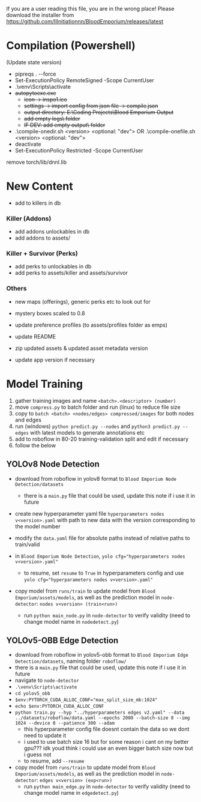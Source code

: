 If you are a user reading this file, you are in the wrong place!
Please download the installer from https://github.com/IIInitiationnn/BloodEmporium/releases/latest

# Compilation (Powershell)
(Update state version)
- pipreqs . --force
- Set-ExecutionPolicy RemoteSigned -Scope CurrentUser
- .\venv\Scripts\activate
- ~~autopytoexe.exe~~
  - ~~icon -> inspo1.ico~~
  - ~~settings -> import config from json file -> compile.json~~
  - ~~output directory: E:\Coding Projects\Blood Emporium Output~~
  - ~~add empty logs\ folder~~
  - ~~IF DEV: add empty output\ folder~~
- .\compile-onedir.sh \<version> <optional: "dev"> OR .\compile-onefile.sh \<version> <optional: "dev">
- deactivate
- Set-ExecutionPolicy Restricted -Scope CurrentUser

remove torch/lib/dnnl.lib

# New Content
- add to killers in db
### Killer (Addons)
- add addons unlockables in db
- add addons to assets/<killer>
### Killer + Survivor (Perks)
- add perks to unlockables in db
- add perks to assets/killer and assets/survivor
### Others
- new maps (offerings), generic perks etc to look out for
- mystery boxes scaled to 0.8

- update preference profiles (to assets/profiles folder as emps)
- update README
- zip updated assets & updated asset metadata version
- update app version if necessary

# Model Training
1. gather training images and name `<batch>.<descriptor> (number)`
2. move `compress.py` to batch folder and run (linux) to reduce file size
3. copy to `batch <batch> <nodes/edges> compressed/images` for both nodes and edges
4. run (windows) `python predict.py --nodes` and `python3 predict.py --edges` with latest models to generate annotations etc
5. add to roboflow in 80-20 training-validation split and edit if necessary
6. follow the below

## YOLOv8 Node Detection
- download from roboflow in yolov8 format to `Blood Emporium Node Detection/datasets`
  - there is a `main.py` file that could be used, update this note if i use it in future
- create new hyperparameter yaml file `hyperparameters nodes v<version>.yaml` with path to new data with the version corresponding to the model number
- modify the `data.yaml` file for absolute paths instead of relative paths to train/valid
- in `Blood Emporium Node Detection`, `yolo cfg="hyperparameters nodes v<version>.yaml"`
  - to resume, set `resume` to `True` in hyperparameters config and use `yolo cfg="hyperparameters nodes v<version>.yaml"`

- copy model from `runs/train` to update model from `Blood Emporium/assets/models`, as well as the prediction model in `node-detector`: `nodes v<version> (train<run>)`
  - run `python main_node.py` in `node-detector` to verify validity (need to change model name in `nodedetect.py`)

## YOLOv5-OBB Edge Detection
- download from roboflow in yolov5-obb format to `Blood Emporium Edge Detection/datasets`, naming folder `roboflow/`
-   there is a `main.py` file that could be used, update this note if i use it in future
- navigate to `node-detector`
- `.\venv\Scripts\activate`
- `cd yolov5_obb`
- `$env:PYTORCH_CUDA_ALLOC_CONF="max_split_size_mb:1024"`
- `echo $env:PYTORCH_CUDA_ALLOC_CONF`
- `python train.py --hyp "../hyperparameters edges v2.yaml" --data ../datasets/roboflow/data.yaml --epochs 2000 --batch-size 8 --img 1024 --device 0 --patience 300 --adam`
  - this hyperparameter config file doesnt contain the data so we dont need to update it
  - i used to use batch size 16 but for some reason i cant on my better gpu??? idk youd think i could use an even bigger batch size now but i guess not
  - to resume, add `--resume`
- copy model from `runs/train` to update model from `Blood Emporium/assets/models`, as well as the prediction model in `node-detector`: `edges v<version> (exp<run>)`
  - run `python main_edge.py` in `node-detector` to verify validity (need to change model name in `edgedetect.py`)